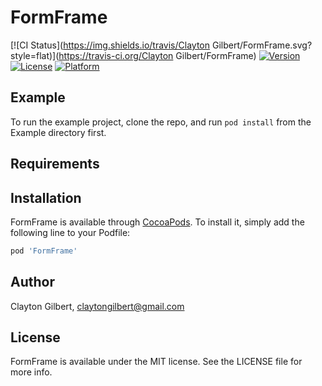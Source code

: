 # FormFrame

[![CI Status](https://img.shields.io/travis/Clayton Gilbert/FormFrame.svg?style=flat)](https://travis-ci.org/Clayton Gilbert/FormFrame)
[![Version](https://img.shields.io/cocoapods/v/FormFrame.svg?style=flat)](https://cocoapods.org/pods/FormFrame)
[![License](https://img.shields.io/cocoapods/l/FormFrame.svg?style=flat)](https://cocoapods.org/pods/FormFrame)
[![Platform](https://img.shields.io/cocoapods/p/FormFrame.svg?style=flat)](https://cocoapods.org/pods/FormFrame)

## Example

To run the example project, clone the repo, and run `pod install` from the Example directory first.

## Requirements

## Installation

FormFrame is available through [CocoaPods](https://cocoapods.org). To install
it, simply add the following line to your Podfile:

```ruby
pod 'FormFrame'
```

## Author

Clayton Gilbert, claytongilbert@gmail.com

## License

FormFrame is available under the MIT license. See the LICENSE file for more info.
